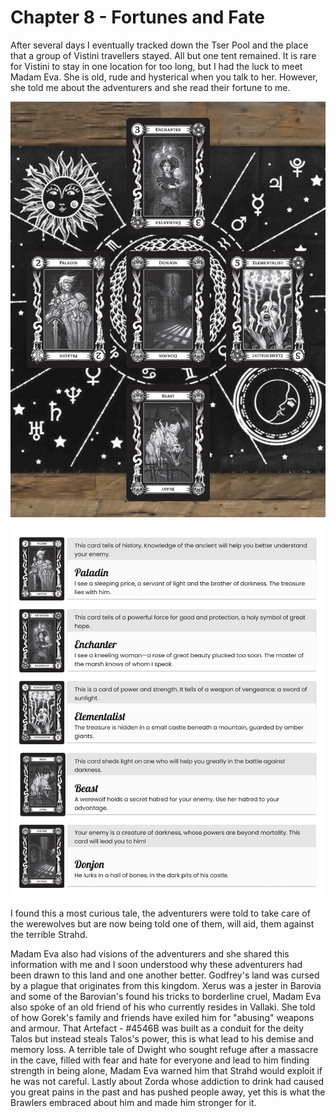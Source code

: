 # Chapter 8 - Fortunes and Fate

After several days I eventually tracked down the Tser Pool and the place that a group of Vistini travellers stayed. All but one tent remained. It is rare for Vistini to stay in one location for too long, but I had the luck to meet Madam Eva. She is old, rude and hysterical when you talk to her. However, she told me about the adventurers and she read their fortune to me.

![Table](/tarokka-table-pre-reading.png "Table")

![Readings](/readings.png "Readings")

I found this a most curious tale, the adventurers were told to take care of the werewolves but are now being told one of them, will aid, them against the terrible Strahd.

Madam Eva also had visions of the adventurers and she shared this information with me and I soon understood why these adventurers had been drawn to this land and one another better. Godfrey's land was cursed by a plague that originates from this kingdom. Xerus was a jester in Barovia and some of the Barovian's found his tricks to borderline cruel, Madam Eva also spoke of an old friend of his who currently resides in Vallaki. She told of how Gorek's family and friends have exiled him for "abusing" weapons and armour. That Artefact - #4546B was built as a conduit for the deity Talos but instead steals Talos's power, this is what lead to his demise and memory loss. A terrible tale of Dwight who sought refuge after a massacre in the cave, filled with fear and hate for everyone and lead to him finding strength in being alone, Madam Eva warned him that Strahd would exploit if he was not careful. Lastly about Zorda whose addiction to drink had caused you great pains in the past and has pushed people away, yet this is what the Brawlers embraced about him and made him stronger for it.
